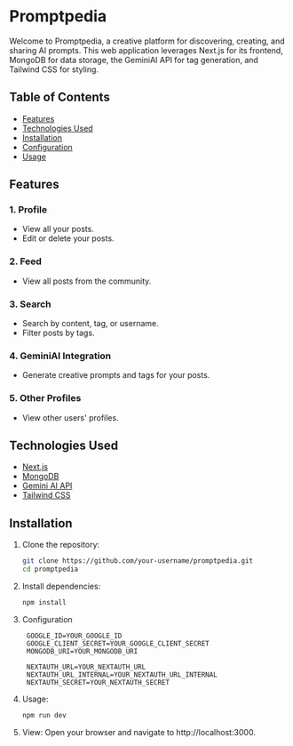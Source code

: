 # Promptpedia

Welcome to Promptpedia, a creative platform for discovering, creating, and sharing AI prompts. This web application leverages Next.js for its frontend, MongoDB for data storage, the GeminiAI API for tag generation, and Tailwind CSS for styling.

## Table of Contents
- [Features](#features)
- [Technologies Used](#technologies-used)
- [Installation](#installation)
- [Configuration](#configuration)
- [Usage](#usage)

## Features

### 1. Profile
- View all your posts.
- Edit or delete your posts.

### 2. Feed
- View all posts from the community.

### 3. Search
- Search by content, tag, or username.
- Filter posts by tags.

### 4. GeminiAI Integration
- Generate creative prompts and tags for your posts.

### 5. Other Profiles
- View other users' profiles.

## Technologies Used

- [Next.js](https://nextjs.org/)
- [MongoDB](https://www.mongodb.com/)
- [Gemini AI API](https://ai.google.dev/)
- [Tailwind CSS](https://tailwindcss.com/)

## Installation

1. Clone the repository:
   ```bash
   git clone https://github.com/your-username/promptpedia.git
   cd promptpedia
2. Install dependencies:
   ```bash
   npm install
3. Configuration
   ```env
    GOOGLE_ID=YOUR_GOOGLE_ID  
    GOOGLE_CLIENT_SECRET=YOUR_GOOGLE_CLIENT_SECRET  
    MONGODB_URI=YOUR_MONGODB_URI  

    NEXTAUTH_URL=YOUR_NEXTAUTH_URL  
    NEXTAUTH_URL_INTERNAL=YOUR_NEXTAUTH_URL_INTERNAL  
    NEXTAUTH_SECRET=YOUR_NEXTAUTH_SECRET  
4.  Usage: 
    ```bash
    npm run dev
5.  View:
Open your browser and navigate to http://localhost:3000.